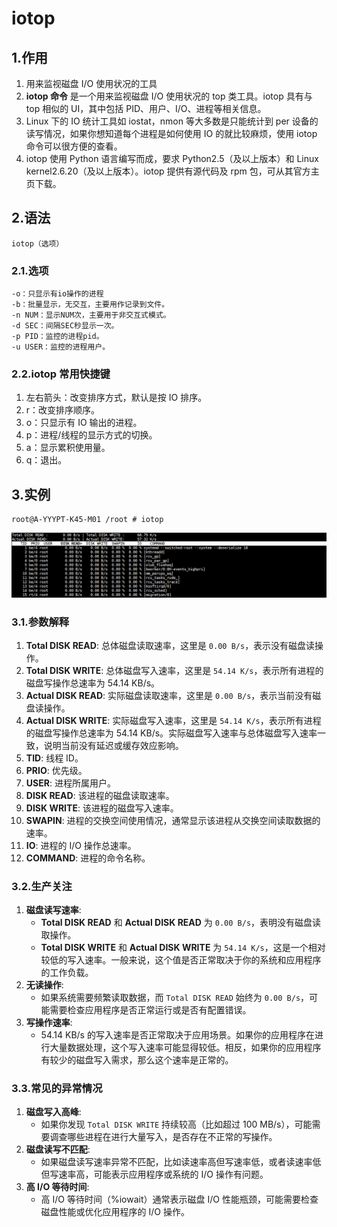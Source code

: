 # iotop

## 1.作用

1. 用来监视磁盘 I/O 使用状况的工具
2. **iotop 命令** 是一个用来监视磁盘 I/O 使用状况的 top 类工具。iotop 具有与 top 相似的 UI，其中包括 PID、用户、I/O、进程等相关信息。
3. Linux 下的 IO 统计工具如 iostat，nmon 等大多数是只能统计到 per 设备的读写情况，如果你想知道每个进程是如何使用 IO 的就比较麻烦，使用 iotop 命令可以很方便的查看。
4. iotop 使用 Python 语言编写而成，要求 Python2.5（及以上版本）和 Linux kernel2.6.20（及以上版本）。iotop 提供有源代码及 rpm 包，可从其官方主页下载。

## 2.语法

~~~shell
iotop（选项）
~~~

### 2.1.选项

~~~shell
-o：只显示有io操作的进程
-b：批量显示，无交互，主要用作记录到文件。
-n NUM：显示NUM次，主要用于非交互式模式。
-d SEC：间隔SEC秒显示一次。
-p PID：监控的进程pid。
-u USER：监控的进程用户。
~~~

### 2.2.iotop 常用快捷键

1. 左右箭头：改变排序方式，默认是按 IO 排序。
2. r：改变排序顺序。
3. o：只显示有 IO 输出的进程。
4. p：进程/线程的显示方式的切换。
5. a：显示累积使用量。
6. q：退出。

## 3.实例

~~~shell
root@A-YYYPT-K45-M01 /root # iotop
~~~

![image-20240913103806758](./000.picture/image-20240913103806758.png)

### 3.1.参数解释

1. **Total DISK READ**: 总体磁盘读取速率，这里是 `0.00 B/s`，表示没有磁盘读操作。
2. **Total DISK WRITE**: 总体磁盘写入速率，这里是 `54.14 K/s`，表示所有进程的磁盘写操作总速率为 54.14 KB/s。
3. **Actual DISK READ**: 实际磁盘读取速率，这里是 `0.00 B/s`，表示当前没有磁盘读操作。
4. **Actual DISK WRITE**: 实际磁盘写入速率，这里是 `54.14 K/s`，表示所有进程的磁盘写操作总速率为 54.14 KB/s。实际磁盘写入速率与总体磁盘写入速率一致，说明当前没有延迟或缓存效应影响。
5. **TID**: 线程 ID。
6. **PRIO**: 优先级。
7. **USER**: 进程所属用户。
8. **DISK READ**: 该进程的磁盘读取速率。
9. **DISK WRITE**: 该进程的磁盘写入速率。
10. **SWAPIN**: 进程的交换空间使用情况，通常显示该进程从交换空间读取数据的速率。
11. **IO**: 进程的 I/O 操作总速率。
12. **COMMAND**: 进程的命令名称。

### 3.2.生产关注

1. **磁盘读写速率**:
   - **Total DISK READ** 和 **Actual DISK READ** 为 `0.00 B/s`，表明没有磁盘读取操作。
   - **Total DISK WRITE** 和 **Actual DISK WRITE** 为 `54.14 K/s`，这是一个相对较低的写入速率。一般来说，这个值是否正常取决于你的系统和应用程序的工作负载。
2. **无读操作**:
   - 如果系统需要频繁读取数据，而 `Total DISK READ` 始终为 `0.00 B/s`，可能需要检查应用程序是否正常运行或是否有配置错误。
3. **写操作速率**:
   - 54.14 KB/s 的写入速率是否正常取决于应用场景。如果你的应用程序在进行大量数据处理，这个写入速率可能显得较低。相反，如果你的应用程序有较少的磁盘写入需求，那么这个速率是正常的。

### 3.3.常见的异常情况

1. **磁盘写入高峰**:
   - 如果你发现 `Total DISK WRITE` 持续较高（比如超过 100 MB/s），可能需要调查哪些进程在进行大量写入，是否存在不正常的写操作。
2. **磁盘读写不匹配**:
   - 如果磁盘读写速率异常不匹配，比如读速率高但写速率低，或者读速率低但写速率高，可能表示应用程序或系统的 I/O 操作有问题。
3. **高 I/O 等待时间**:
   - 高 I/O 等待时间（%iowait）通常表示磁盘 I/O 性能瓶颈，可能需要检查磁盘性能或优化应用程序的 I/O 操作。

